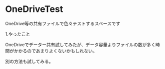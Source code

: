 # OneDriveTest
<p>OneDrive等の共有ファイルで色々テストするスペースです
  
<p>1.やったこと
<p>OneDriveでデーター共有試してみたが、データ容量よりファイルの数が多く時間がかかるのであまりよくないかもしれない。
<p>別の方法も試してみる。
